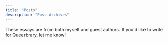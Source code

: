 ```yaml
---
title: "Posts"
description: "Post Archives"
---
```


These essays are from both myself and guest authors. If you'd like to write for Queerbrary, let me know!